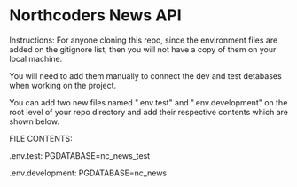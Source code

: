 # Northcoders News API

Instructions: For anyone cloning this repo, since the environment files are added on the gitignore list, then you will not have a copy of them on your local machine.

You will need to add them manually to connect the dev and test detabases when working on the project.

You can add two new files named ".env.test" and ".env.development" on the root level of your repo directory and add their respective contents which are shown below.

FILE CONTENTS:

.env.test: PGDATABASE=nc_news_test

.env.development: PGDATABASE=nc_news
